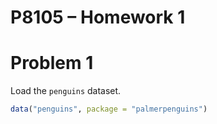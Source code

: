 P8105 – Homework 1
================

# Problem 1

Load the `penguins` dataset.

``` r
data("penguins", package = "palmerpenguins")
```
